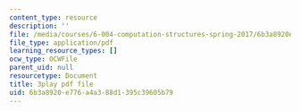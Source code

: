```yaml
---
content_type: resource
description: ''
file: /media/courses/6-004-computation-structures-spring-2017/6b3a8920e776a4a388d1395c39605b79_Sqhb-TGC4aQ.pdf
file_type: application/pdf
learning_resource_types: []
ocw_type: OCWFile
parent_uid: null
resourcetype: Document
title: 3play pdf file
uid: 6b3a8920-e776-a4a3-88d1-395c39605b79
---
```

